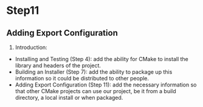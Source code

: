 # Step11
## Adding Export Configuration

1. Introduction:
- Installing and Testing (Step 4): add the ability for CMake to install the library and headers of the project. 
- Building an Installer (Step 7): add the ability to package up this information so it could be distributed to other people.
- Adding Export Configuration (Step 11): add the necessary information so that other CMake projects can use our project, be it from a build directory, a local install or when packaged.

